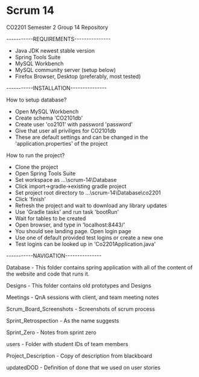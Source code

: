 # Scrum 14

CO2201 Semester 2 Group 14 Repository

-----------REQUIREMENTS---------------
- Java JDK newest stable version
- Spring Tools Suite
- MySQL Workbench
- MySQL community server (setup below)
- Firefox Browser, Desktop (preferably, most tested)

-----------INSTALLATION---------------

How to setup database?
- Open MySQL Workbench
- Create schema 'CO2101db'
- Create user 'co2101' with password 'password'
- Give that user all priviliges for CO2101db
- These are default settings and can be changed in the 'application.properties' of the project

How to run the project?
- Clone the project
- Open Spring Tools Suite
- Set workspace as ...\scrum-14\Database
- Click import->gradle->existing gradle project
- Set project root directory to ...\scrum-14\Database\co2201
- Click 'finish'
- Refresh the project and wait to download any library updates
- Use 'Gradle tasks' and run task 'bootRun'
- Wait for tables to be created
- Open browser, and type in 'localhost:8443/'
- You should see landing page. Open login page
- Use one of default provided test logins or create a new one
- Test logins can be looked up in 'Co2201Application.java'

-----------NAVIGATION---------------

Database - This folder contains spring application with all of the content of the website and
     code that runs it.

Designs - This folder contains old prototypes and Designs

Meetings - QnA sessions with client, and team meeting notes

Scrum_Board_Screenshots - Screenshots of scrum process

Sprint_Retrospection - As the name suggests

Sprint_Zero - Notes from sprint zero

users - Folder with student IDs of team members

Project_Description - Copy of description from blackboard

updatedDOD - Definition of done that we used on user stories
